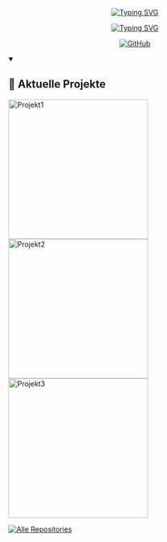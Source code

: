 <p align="center">
    <a href="#">
        <img src="https://readme-typing-svg.demolab.com?font=Monocraft&size=16&duration=1&pause=1000&color=bd313c&center=true&height=20&vCenter=true&width=435&lines=Dit23+%7C+Informatik+Oberstufe" alt="Typing SVG">
    </a>
</p>

<p align="center">
    <a href="#">
        <img src="https://readme-typing-svg.demolab.com?font=Monocraft&pause=1000&height=24&vCenter=true&color=bd313c&width=467&lines=Willkommen+bei+Dit23!;Gemeinsam+an+Projekten+arbeiten;Lernen+und+Wachsen+in+Informatik!" alt="Typing SVG">
    </a>
</p>

<p align="center">
    <a href="http://github.com/Dit23">
        <img alt="GitHub" src="https://img.shields.io/badge/GitHub-1F222E.svg?logo=github&logoColor=bd313c&style=for-the-badge"/>
    </a>
</p>

<details open> 
    <summary><h2>🌟 Aktuelle Projekte</h2></summary>
    <a href="https://github.com/Dit23/WF1Projekt2025">
         <img width="278" src="https://denvercoder1-github-readme-stats.vercel.app/api/pin/?username=Dit23&repo=WF1Projekt2025&theme=react&bg_color=1F222E&title_color=bd313c&hide_border=true&icon_color=8BC34A&show_icons=false" alt="Projekt1">
    </a>
    <a href="https://github.com/Dit23/Website-for-school">
       <img width="278" src="https://denvercoder1-github-readme-stats.vercel.app/api/pin/?username=Dit23&repo=Website-for-school&theme=react&bg_color=1F222E&title_color=bd313c&hide_border=true&icon_color=8BC34A&show_icons=false" alt="Projekt2">
    </a>
    <a href="https://github.com/Dit23/Biedergramm">
       <img width="278" src="https://denvercoder1-github-readme-stats.vercel.app/api/pin/?username=Dit23&repo=Biedergramm&theme=react&bg_color=1F222E&title_color=bd313c&hide_border=true&icon_color=8BC34A&show_icons=false" alt="Projekt3">
    </a>

<a href="https://github.com/Dit23?tab=repositories&sort=stargazers"><img alt="Alle Repositories" title="Alle Repositories" src="https://custom-icon-badges.demolab.com/badge/-Klicke%20Hier%20f%C3%BCr%20alle%20Repos-1F222E?style=for-the-badge&logoColor=white&logo=repo"/></a>
</details>